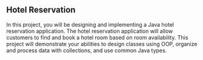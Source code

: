 ## Hotel Reservation
In this project, you will be designing and implementing a Java hotel reservation application.
The hotel reservation application will allow customers to find and book a hotel room based on room availability.
This project will demonstrate your abilities to design classes using OOP, organize and process data with collections,
and use common Java types.
